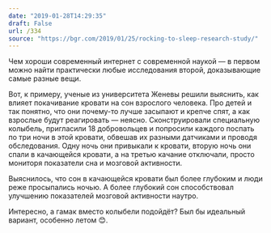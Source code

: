 ```yaml
---
date: "2019-01-28T14:29:35"
draft: False
url: /334
source: "https://bgr.com/2019/01/25/rocking-to-sleep-research-study/"
---
```


Чем хороши современный интернет с современной наукой — в первом можно найти практически любые исследования второй, доказывающие самые разные вещи.

Вот, к примеру, ученые из университета Женевы решили выяснить, как влияет покачивание кровати на сон взрослого человека. Про детей и так понятно, что они почему-то лучше засыпают и крепче спят, а как взрослые будут реагировать — неясно. Сконструировали специальную колыбель, пригласили 18 добровольцев и попросили каждого поспать по три ночи в этой кровати, обвешав их разными датчиками и проводя обследования. Одну ночь они привыкали к кровати, вторую ночь они спали в качающейся кровати, а на третью качание отключали, просто мониторя показатели сна и мозговой активности.

Выяснилось, что сон в качающейся кровати был более глубоким и люди реже просыпались ночью. А более глубокий сон способствовал улучшению показателей мозговой активности наутро.

Интересно, а гамак вместо колыбели подойдёт? Был бы идеальный вариант, особенно летом 😊.

